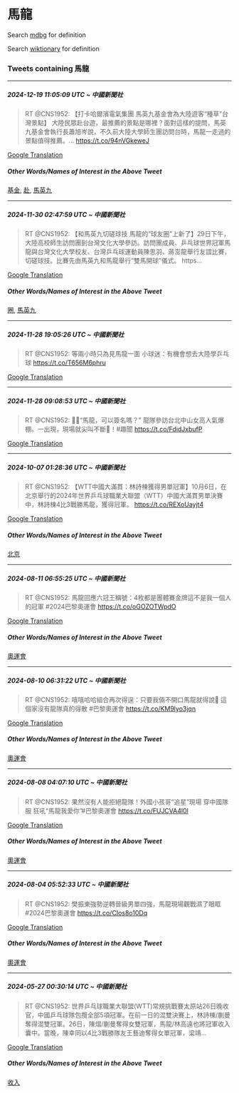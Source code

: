 # 馬龍

Search [mdbg](https://www.mdbg.net/chinese/dictionary?page=worddict&wdrst=0&wdqb=馬龍) for definition

Search [wiktionary](https://en.wiktionary.org/wiki/馬龍) for definition

### Tweets containing 馬龍

___
##### 2024-12-19 11:05:09 UTC ~ 中國新聞社
> RT @CNS1952: 【打卡哈爾濱電氣集團 馬英九基金會為大陸遊客“種草”台灣景點】 大陸民眾赴台遊，最推薦的景點是哪裡？面對這樣的提問，馬英九基金會執行長蕭旭岑說，不久前大陸大學師生團訪問台時，馬龍一走過的景點值得推薦。… https://t.co/94nVGkeweJ

[Google Translation](https://translate.google.com/?hi=en&tab=TT&sl=zh-CN&tl=en&op=translate&text=RT+%40CNS1952%3A+%E3%80%90%E6%89%93%E5%8D%A1%E5%93%88%E7%88%BE%E6%BF%B1%E9%9B%BB%E6%B0%A3%E9%9B%86%E5%9C%98+%E9%A6%AC%E8%8B%B1%E4%B9%9D%E5%9F%BA%E9%87%91%E6%9C%83%E7%82%BA%E5%A4%A7%E9%99%B8%E9%81%8A%E5%AE%A2%E2%80%9C%E7%A8%AE%E8%8D%89%E2%80%9D%E5%8F%B0%E7%81%A3%E6%99%AF%E9%BB%9E%E3%80%91+%E5%A4%A7%E9%99%B8%E6%B0%91%E7%9C%BE%E8%B5%B4%E5%8F%B0%E9%81%8A%EF%BC%8C%E6%9C%80%E6%8E%A8%E8%96%A6%E7%9A%84%E6%99%AF%E9%BB%9E%E6%98%AF%E5%93%AA%E8%A3%A1%EF%BC%9F%E9%9D%A2%E5%B0%8D%E9%80%99%E6%A8%A3%E7%9A%84%E6%8F%90%E5%95%8F%EF%BC%8C%E9%A6%AC%E8%8B%B1%E4%B9%9D%E5%9F%BA%E9%87%91%E6%9C%83%E5%9F%B7%E8%A1%8C%E9%95%B7%E8%95%AD%E6%97%AD%E5%B2%91%E8%AA%AA%EF%BC%8C%E4%B8%8D%E4%B9%85%E5%89%8D%E5%A4%A7%E9%99%B8%E5%A4%A7%E5%AD%B8%E5%B8%AB%E7%94%9F%E5%9C%98%E8%A8%AA%E5%95%8F%E5%8F%B0%E6%99%82%EF%BC%8C%E9%A6%AC%E9%BE%8D%E4%B8%80%E8%B5%B0%E9%81%8E%E7%9A%84%E6%99%AF%E9%BB%9E%E5%80%BC%E5%BE%97%E6%8E%A8%E8%96%A6%E3%80%82%E2%80%A6+https%3A%2F%2Ft.co%2F94nVGkeweJ)
##### Other Words/Names of Interest in the Above Tweet
[基金](基金.md), [赴](赴.md), [馬英九](馬英九.md)
___
##### 2024-11-30 02:47:59 UTC ~ 中國新聞社
> RT @CNS1952: 【和馬英九切磋球技 馬龍的“球友圈”上新了】29日下午，大陸高校師生訪問團到台灣文化大學參訪。訪問團成員、乒乓球世界冠軍馬龍與台灣文化大學校友、台灣乒乓球運動員陳思羽、蔣澎龍舉行友誼比賽，切磋球技。比賽先由馬英九和馬龍舉行“雙馬開球”儀式。 https…

[Google Translation](https://translate.google.com/?hi=en&tab=TT&sl=zh-CN&tl=en&op=translate&text=RT+%40CNS1952%3A+%E3%80%90%E5%92%8C%E9%A6%AC%E8%8B%B1%E4%B9%9D%E5%88%87%E7%A3%8B%E7%90%83%E6%8A%80+%E9%A6%AC%E9%BE%8D%E7%9A%84%E2%80%9C%E7%90%83%E5%8F%8B%E5%9C%88%E2%80%9D%E4%B8%8A%E6%96%B0%E4%BA%86%E3%80%9129%E6%97%A5%E4%B8%8B%E5%8D%88%EF%BC%8C%E5%A4%A7%E9%99%B8%E9%AB%98%E6%A0%A1%E5%B8%AB%E7%94%9F%E8%A8%AA%E5%95%8F%E5%9C%98%E5%88%B0%E5%8F%B0%E7%81%A3%E6%96%87%E5%8C%96%E5%A4%A7%E5%AD%B8%E5%8F%83%E8%A8%AA%E3%80%82%E8%A8%AA%E5%95%8F%E5%9C%98%E6%88%90%E5%93%A1%E3%80%81%E4%B9%92%E4%B9%93%E7%90%83%E4%B8%96%E7%95%8C%E5%86%A0%E8%BB%8D%E9%A6%AC%E9%BE%8D%E8%88%87%E5%8F%B0%E7%81%A3%E6%96%87%E5%8C%96%E5%A4%A7%E5%AD%B8%E6%A0%A1%E5%8F%8B%E3%80%81%E5%8F%B0%E7%81%A3%E4%B9%92%E4%B9%93%E7%90%83%E9%81%8B%E5%8B%95%E5%93%A1%E9%99%B3%E6%80%9D%E7%BE%BD%E3%80%81%E8%94%A3%E6%BE%8E%E9%BE%8D%E8%88%89%E8%A1%8C%E5%8F%8B%E8%AA%BC%E6%AF%94%E8%B3%BD%EF%BC%8C%E5%88%87%E7%A3%8B%E7%90%83%E6%8A%80%E3%80%82%E6%AF%94%E8%B3%BD%E5%85%88%E7%94%B1%E9%A6%AC%E8%8B%B1%E4%B9%9D%E5%92%8C%E9%A6%AC%E9%BE%8D%E8%88%89%E8%A1%8C%E2%80%9C%E9%9B%99%E9%A6%AC%E9%96%8B%E7%90%83%E2%80%9D%E5%84%80%E5%BC%8F%E3%80%82+https%E2%80%A6)
##### Other Words/Names of Interest in the Above Tweet
[圈](圈.md), [馬英九](馬英九.md)
___
##### 2024-11-28 19:05:26 UTC ~ 中國新聞社
> RT @CNS1952: 等兩小時只為見馬龍一面 小球迷：有機會想去大陸學乒乓球 https://t.co/T656M6phru

[Google Translation](https://translate.google.com/?hi=en&tab=TT&sl=zh-CN&tl=en&op=translate&text=RT+%40CNS1952%3A+%E7%AD%89%E5%85%A9%E5%B0%8F%E6%99%82%E5%8F%AA%E7%82%BA%E8%A6%8B%E9%A6%AC%E9%BE%8D%E4%B8%80%E9%9D%A2+%E5%B0%8F%E7%90%83%E8%BF%B7%EF%BC%9A%E6%9C%89%E6%A9%9F%E6%9C%83%E6%83%B3%E5%8E%BB%E5%A4%A7%E9%99%B8%E5%AD%B8%E4%B9%92%E4%B9%93%E7%90%83+https%3A%2F%2Ft.co%2FT656M6phru)
___
##### 2024-11-28 09:08:53 UTC ~ 中國新聞社
> RT @CNS1952: 🥰😜“馬龍，可以簽名嗎？” 龍隊參訪台北中山女高人氣爆棚。一出現，現場就尖叫不斷🤩！#趣聞 https://t.co/FdidJxbufP

[Google Translation](https://translate.google.com/?hi=en&tab=TT&sl=zh-CN&tl=en&op=translate&text=RT+%40CNS1952%3A+%F0%9F%A5%B0%F0%9F%98%9C%E2%80%9C%E9%A6%AC%E9%BE%8D%EF%BC%8C%E5%8F%AF%E4%BB%A5%E7%B0%BD%E5%90%8D%E5%97%8E%EF%BC%9F%E2%80%9D+%E9%BE%8D%E9%9A%8A%E5%8F%83%E8%A8%AA%E5%8F%B0%E5%8C%97%E4%B8%AD%E5%B1%B1%E5%A5%B3%E9%AB%98%E4%BA%BA%E6%B0%A3%E7%88%86%E6%A3%9A%E3%80%82%E4%B8%80%E5%87%BA%E7%8F%BE%EF%BC%8C%E7%8F%BE%E5%A0%B4%E5%B0%B1%E5%B0%96%E5%8F%AB%E4%B8%8D%E6%96%B7%F0%9F%A4%A9%EF%BC%81%23%E8%B6%A3%E8%81%9E+https%3A%2F%2Ft.co%2FFdidJxbufP)
___
##### 2024-10-07 01:28:36 UTC ~ 中國新聞社
> RT @CNS1952: 【WTT中國大滿貫：林詩棟獲得男單冠軍】10月6日，在北京舉行的2024年世界乒乓球職業大聯盟（WTT）中國大滿貫男單決賽中，林詩棟4比3戰勝馬龍，獲得冠軍。 https://t.co/REXoUayjt4

[Google Translation](https://translate.google.com/?hi=en&tab=TT&sl=zh-CN&tl=en&op=translate&text=RT+%40CNS1952%3A+%E3%80%90WTT%E4%B8%AD%E5%9C%8B%E5%A4%A7%E6%BB%BF%E8%B2%AB%EF%BC%9A%E6%9E%97%E8%A9%A9%E6%A3%9F%E7%8D%B2%E5%BE%97%E7%94%B7%E5%96%AE%E5%86%A0%E8%BB%8D%E3%80%9110%E6%9C%886%E6%97%A5%EF%BC%8C%E5%9C%A8%E5%8C%97%E4%BA%AC%E8%88%89%E8%A1%8C%E7%9A%842024%E5%B9%B4%E4%B8%96%E7%95%8C%E4%B9%92%E4%B9%93%E7%90%83%E8%81%B7%E6%A5%AD%E5%A4%A7%E8%81%AF%E7%9B%9F%EF%BC%88WTT%EF%BC%89%E4%B8%AD%E5%9C%8B%E5%A4%A7%E6%BB%BF%E8%B2%AB%E7%94%B7%E5%96%AE%E6%B1%BA%E8%B3%BD%E4%B8%AD%EF%BC%8C%E6%9E%97%E8%A9%A9%E6%A3%9F4%E6%AF%943%E6%88%B0%E5%8B%9D%E9%A6%AC%E9%BE%8D%EF%BC%8C%E7%8D%B2%E5%BE%97%E5%86%A0%E8%BB%8D%E3%80%82+https%3A%2F%2Ft.co%2FREXoUayjt4)
##### Other Words/Names of Interest in the Above Tweet
[北京](北京.md)
___
##### 2024-08-11 06:55:25 UTC ~ 中國新聞社
> RT @CNS1952: 馬龍回應六冠王稱號：4枚都是團體賽金牌這不是我一個人的冠軍 #2024巴黎奧運會 https://t.co/oGOZOTWpdO

[Google Translation](https://translate.google.com/?hi=en&tab=TT&sl=zh-CN&tl=en&op=translate&text=RT+%40CNS1952%3A+%E9%A6%AC%E9%BE%8D%E5%9B%9E%E6%87%89%E5%85%AD%E5%86%A0%E7%8E%8B%E7%A8%B1%E8%99%9F%EF%BC%9A4%E6%9E%9A%E9%83%BD%E6%98%AF%E5%9C%98%E9%AB%94%E8%B3%BD%E9%87%91%E7%89%8C%E9%80%99%E4%B8%8D%E6%98%AF%E6%88%91%E4%B8%80%E5%80%8B%E4%BA%BA%E7%9A%84%E5%86%A0%E8%BB%8D+%232024%E5%B7%B4%E9%BB%8E%E5%A5%A7%E9%81%8B%E6%9C%83+https%3A%2F%2Ft.co%2FoGOZOTWpdO)
##### Other Words/Names of Interest in the Above Tweet
[奧運會](奧運會.md)
___
##### 2024-08-10 06:31:22 UTC ~ 中國新聞社
> RT @CNS1952: 嘻嘻哈哈組合再次得逞：只要我倆不開口馬龍就得說🤣 這個家沒有龍隊真的得散 #巴黎奧運會 https://t.co/KM9lyo3jqn

[Google Translation](https://translate.google.com/?hi=en&tab=TT&sl=zh-CN&tl=en&op=translate&text=RT+%40CNS1952%3A+%E5%98%BB%E5%98%BB%E5%93%88%E5%93%88%E7%B5%84%E5%90%88%E5%86%8D%E6%AC%A1%E5%BE%97%E9%80%9E%EF%BC%9A%E5%8F%AA%E8%A6%81%E6%88%91%E5%80%86%E4%B8%8D%E9%96%8B%E5%8F%A3%E9%A6%AC%E9%BE%8D%E5%B0%B1%E5%BE%97%E8%AA%AA%F0%9F%A4%A3+%E9%80%99%E5%80%8B%E5%AE%B6%E6%B2%92%E6%9C%89%E9%BE%8D%E9%9A%8A%E7%9C%9F%E7%9A%84%E5%BE%97%E6%95%A3+%23%E5%B7%B4%E9%BB%8E%E5%A5%A7%E9%81%8B%E6%9C%83+https%3A%2F%2Ft.co%2FKM9lyo3jqn)
##### Other Words/Names of Interest in the Above Tweet
[奧運會](奧運會.md)
___
##### 2024-08-08 04:07:10 UTC ~ 中國新聞社
> RT @CNS1952: 果然沒有人能拒絕龍隊！外國小孩哥“追星”現場 穿中國隊服 狂吼“馬龍我愛你”#巴黎奧運會 https://t.co/FUJCVA4l0l

[Google Translation](https://translate.google.com/?hi=en&tab=TT&sl=zh-CN&tl=en&op=translate&text=RT+%40CNS1952%3A+%E6%9E%9C%E7%84%B6%E6%B2%92%E6%9C%89%E4%BA%BA%E8%83%BD%E6%8B%92%E7%B5%95%E9%BE%8D%E9%9A%8A%EF%BC%81%E5%A4%96%E5%9C%8B%E5%B0%8F%E5%AD%A9%E5%93%A5%E2%80%9C%E8%BF%BD%E6%98%9F%E2%80%9D%E7%8F%BE%E5%A0%B4+%E7%A9%BF%E4%B8%AD%E5%9C%8B%E9%9A%8A%E6%9C%8D+%E7%8B%82%E5%90%BC%E2%80%9C%E9%A6%AC%E9%BE%8D%E6%88%91%E6%84%9B%E4%BD%A0%E2%80%9D%23%E5%B7%B4%E9%BB%8E%E5%A5%A7%E9%81%8B%E6%9C%83+https%3A%2F%2Ft.co%2FFUJCVA4l0l)
##### Other Words/Names of Interest in the Above Tweet
[奧運會](奧運會.md)
___
##### 2024-08-04 05:52:33 UTC ~ 中國新聞社
> RT @CNS1952: 樊振東強勢逆轉晉級男單四強，馬龍現場觀戰濕了眼眶 #2024巴黎奧運會 https://t.co/CIos8o10Dq

[Google Translation](https://translate.google.com/?hi=en&tab=TT&sl=zh-CN&tl=en&op=translate&text=RT+%40CNS1952%3A+%E6%A8%8A%E6%8C%AF%E6%9D%B1%E5%BC%B7%E5%8B%A2%E9%80%86%E8%BD%89%E6%99%89%E7%B4%9A%E7%94%B7%E5%96%AE%E5%9B%9B%E5%BC%B7%EF%BC%8C%E9%A6%AC%E9%BE%8D%E7%8F%BE%E5%A0%B4%E8%A7%80%E6%88%B0%E6%BF%95%E4%BA%86%E7%9C%BC%E7%9C%B6+%232024%E5%B7%B4%E9%BB%8E%E5%A5%A7%E9%81%8B%E6%9C%83+https%3A%2F%2Ft.co%2FCIos8o10Dq)
##### Other Words/Names of Interest in the Above Tweet
[奧運會](奧運會.md)
___
##### 2024-05-27 00:30:14 UTC ~ 中國新聞社
> RT @CNS1952: 世界乒乓球職業大聯盟(WTT)常規挑戰賽太原站26日晚收官，中國乒乓球隊包攬全部5項冠軍。在前一日的混雙決賽上，林詩棟/蒯曼奪得混雙冠軍。26日，陳熠/蒯曼奪得女雙冠軍，馬龍/林高遠也將冠軍收入囊中。當晚，陳幸同以4比3戰勝隊友王藝迪奪得女單冠軍，梁靖…

[Google Translation](https://translate.google.com/?hi=en&tab=TT&sl=zh-CN&tl=en&op=translate&text=RT+%40CNS1952%3A+%E4%B8%96%E7%95%8C%E4%B9%92%E4%B9%93%E7%90%83%E8%81%B7%E6%A5%AD%E5%A4%A7%E8%81%AF%E7%9B%9F%28WTT%29%E5%B8%B8%E8%A6%8F%E6%8C%91%E6%88%B0%E8%B3%BD%E5%A4%AA%E5%8E%9F%E7%AB%9926%E6%97%A5%E6%99%9A%E6%94%B6%E5%AE%98%EF%BC%8C%E4%B8%AD%E5%9C%8B%E4%B9%92%E4%B9%93%E7%90%83%E9%9A%8A%E5%8C%85%E6%94%AC%E5%85%A8%E9%83%A85%E9%A0%85%E5%86%A0%E8%BB%8D%E3%80%82%E5%9C%A8%E5%89%8D%E4%B8%80%E6%97%A5%E7%9A%84%E6%B7%B7%E9%9B%99%E6%B1%BA%E8%B3%BD%E4%B8%8A%EF%BC%8C%E6%9E%97%E8%A9%A9%E6%A3%9F%2F%E8%92%AF%E6%9B%BC%E5%A5%AA%E5%BE%97%E6%B7%B7%E9%9B%99%E5%86%A0%E8%BB%8D%E3%80%8226%E6%97%A5%EF%BC%8C%E9%99%B3%E7%86%A0%2F%E8%92%AF%E6%9B%BC%E5%A5%AA%E5%BE%97%E5%A5%B3%E9%9B%99%E5%86%A0%E8%BB%8D%EF%BC%8C%E9%A6%AC%E9%BE%8D%2F%E6%9E%97%E9%AB%98%E9%81%A0%E4%B9%9F%E5%B0%87%E5%86%A0%E8%BB%8D%E6%94%B6%E5%85%A5%E5%9B%8A%E4%B8%AD%E3%80%82%E7%95%B6%E6%99%9A%EF%BC%8C%E9%99%B3%E5%B9%B8%E5%90%8C%E4%BB%A54%E6%AF%943%E6%88%B0%E5%8B%9D%E9%9A%8A%E5%8F%8B%E7%8E%8B%E8%97%9D%E8%BF%AA%E5%A5%AA%E5%BE%97%E5%A5%B3%E5%96%AE%E5%86%A0%E8%BB%8D%EF%BC%8C%E6%A2%81%E9%9D%96%E2%80%A6)
##### Other Words/Names of Interest in the Above Tweet
[收入](收入.md)
